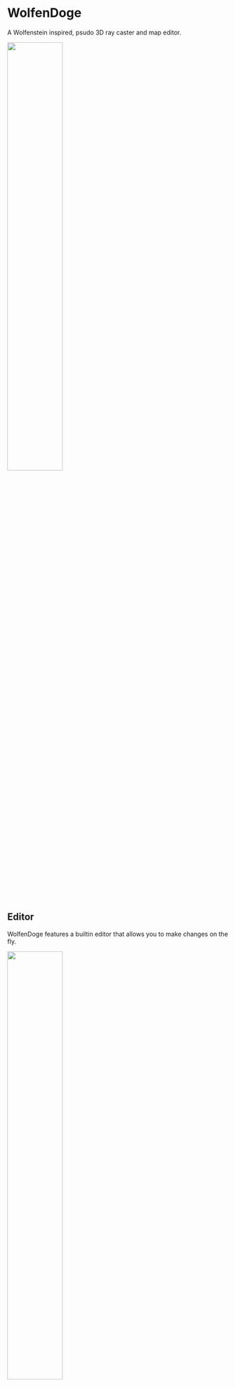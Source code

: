 # WolfenDoge
A Wolfenstein inspired, psudo 3D ray caster and map editor.

<!-- ![Demo](./Demos/Main.gif) -->
<img src="./Demos/Main.gif" height="50%" width="50%">

## Editor
WolfenDoge features a builtin editor that allows you to make changes on the fly.

<!-- ![Demo](./Demos/Editor.gif) -->
<img src="./Demos/Editor.gif" height="50%" width="50%">

## How to Use the Editor
While in game, the WolfenDoge map editor can accessed by pressing Ctrl+E.
While in the map editor, you can return to the main game by pressing Ctrl+Q.
WolfenDoge maps are composed of various types of segments (as in line segments).
Every segment contains at least two coordinates. These define where the segments ends are.
Editing the position segment coordinates is easy, simply just left click.
The coordinate closest to the mouse cursor, and the segment containing it will be selected.

New segments may be created by right clicking and dragging.
Segments may be deleted by pressing Delete.

While a segment is selected, the following actions are possible -
Pressing Esc will un-select the segment.
Pressing R will change your selected coordinate to the other in the segment.
The currently selected coordinate can be moved around by left clicking and dragging.

## Files

<!-- ![Demo](./Demos/Files.gif) -->
<img src="./Demos/Files.gif" height="50%" width="50%">

WolfenDoge maps may be saved while in game or the map editor.
To save the map in it's current state (including all changes made in the editor.) press Ctrl+S.
Maps will be saved in the Maps folder(duh), the file name will be output to stdout.
Map files can be loaded when starting the game from the commandline as arguments.
Ex: $ ./main.out './Maps/plus.bork'
